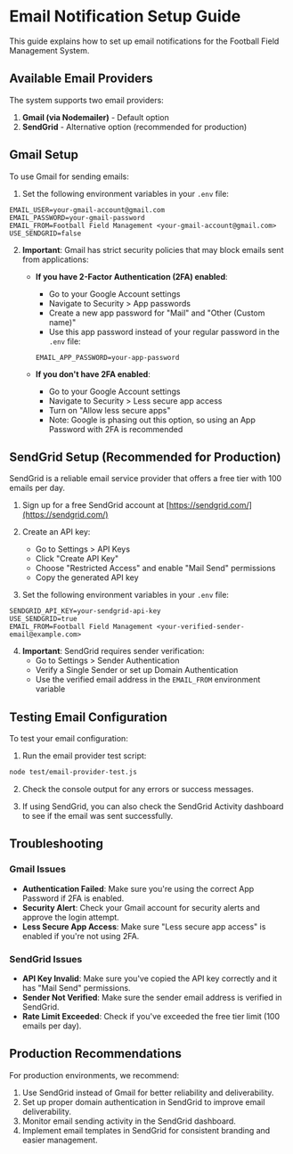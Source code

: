 # Email Notification Setup Guide

This guide explains how to set up email notifications for the Football Field Management System.

## Available Email Providers

The system supports two email providers:

1. **Gmail (via Nodemailer)** - Default option
2. **SendGrid** - Alternative option (recommended for production)

## Gmail Setup

To use Gmail for sending emails:

1. Set the following environment variables in your `.env` file:

```
EMAIL_USER=your-gmail-account@gmail.com
EMAIL_PASSWORD=your-gmail-password
EMAIL_FROM=Football Field Management <your-gmail-account@gmail.com>
USE_SENDGRID=false
```

2. **Important**: Gmail has strict security policies that may block emails sent from applications:

   - **If you have 2-Factor Authentication (2FA) enabled**:
     - Go to your Google Account settings
     - Navigate to Security > App passwords
     - Create a new app password for "Mail" and "Other (Custom name)"
     - Use this app password instead of your regular password in the `.env` file:
     ```
     EMAIL_APP_PASSWORD=your-app-password
     ```

   - **If you don't have 2FA enabled**:
     - Go to your Google Account settings
     - Navigate to Security > Less secure app access
     - Turn on "Allow less secure apps"
     - Note: Google is phasing out this option, so using an App Password with 2FA is recommended

## SendGrid Setup (Recommended for Production)

SendGrid is a reliable email service provider that offers a free tier with 100 emails per day.

1. Sign up for a free SendGrid account at [https://sendgrid.com/](https://sendgrid.com/)

2. Create an API key:
   - Go to Settings > API Keys
   - Click "Create API Key"
   - Choose "Restricted Access" and enable "Mail Send" permissions
   - Copy the generated API key

3. Set the following environment variables in your `.env` file:

```
SENDGRID_API_KEY=your-sendgrid-api-key
USE_SENDGRID=true
EMAIL_FROM=Football Field Management <your-verified-sender-email@example.com>
```

4. **Important**: SendGrid requires sender verification:
   - Go to Settings > Sender Authentication
   - Verify a Single Sender or set up Domain Authentication
   - Use the verified email address in the `EMAIL_FROM` environment variable

## Testing Email Configuration

To test your email configuration:

1. Run the email provider test script:

```bash
node test/email-provider-test.js
```

2. Check the console output for any errors or success messages.

3. If using SendGrid, you can also check the SendGrid Activity dashboard to see if the email was sent successfully.

## Troubleshooting

### Gmail Issues

- **Authentication Failed**: Make sure you're using the correct App Password if 2FA is enabled.
- **Security Alert**: Check your Gmail account for security alerts and approve the login attempt.
- **Less Secure App Access**: Make sure "Less secure app access" is enabled if you're not using 2FA.

### SendGrid Issues

- **API Key Invalid**: Make sure you've copied the API key correctly and it has "Mail Send" permissions.
- **Sender Not Verified**: Make sure the sender email address is verified in SendGrid.
- **Rate Limit Exceeded**: Check if you've exceeded the free tier limit (100 emails per day).

## Production Recommendations

For production environments, we recommend:

1. Use SendGrid instead of Gmail for better reliability and deliverability.
2. Set up proper domain authentication in SendGrid to improve email deliverability.
3. Monitor email sending activity in the SendGrid dashboard.
4. Implement email templates in SendGrid for consistent branding and easier management.
